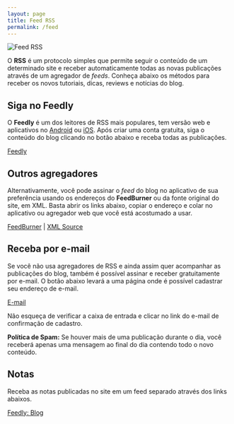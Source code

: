 ```yaml
---
layout: page
title: Feed RSS
permalink: /feed
---
```


<img src="https://i1.wp.com/dev.geanramos.com.br/portfolio/assets/img/feed-rss.png?resize=683,114" alt="Feed RSS" style=" max-width: 99%; ">

O  **RSS**  é um protocolo simples que permite seguir o conteúdo de um determinado site e receber automaticamente todas as novas publicações através de um agregador de  _feeds_. Conheça abaixo os métodos para receber os novos tutoriais, dicas, reviews e notícias do blog.

## Siga no Feedly

O  **Feedly**  é um dos leitores de RSS mais populares, tem versão web e aplicativos no  [Android](https://play.google.com/store/apps/details?id=com.devhd.feedly "Feedly na Play Store")  ou  [iOS](https://apps.apple.com/us/app/feedly-smart-news-reader/id396069556 "Feedly na App Store"). Após criar uma conta gratuita, siga o conteúdo do blog clicando no botão abaixo e receba todas as publicações.

[Feedly](https://feedly.com/i/subscription/feed/https://geanramos.github.io/portfolio/feed.xml)

## Outros agregadores

Alternativamente, você pode assinar o  _feed_  do blog no aplicativo de sua preferência usando os endereços do  **FeedBurner**  ou da fonte original do site, em XML. Basta abrir os links abaixo, copiar o endereço e colar no aplicativo ou agregador web que você está acostumado a usar.

[FeedBurner](https://feeds.feedburner.com/geanramos/portfolio) | [XML Source](https://geanramos.github.io/portfolio/feed.xml)

## Receba por e-mail

Se você não usa agregadores de RSS e ainda assim quer acompanhar as publicações do blog, também é possível assinar e receber gratuitamente por e-mail. O botão abaixo levará a uma página onde é possível cadastrar seu endereço de e-mail.

[E-mail](https://feeder.co/discover/6ef3bd99d3/dev-geanramos-com-br-portfolio)

Não esqueça de verificar a caixa de entrada e clicar no link do e-mail de confirmação de cadastro.

**Política de Spam:**  Se houver mais de uma publicação durante o dia, você receberá apenas uma mensagem ao final do dia contendo todo o novo conteúdo.

## Notas

Receba as notas publicadas no site em um feed separado através dos links abaixos.

[Feedly: Blog](https://feeder.co/discover/6ef3bd99d3/dev-geanramos-com-br-portfolio)
